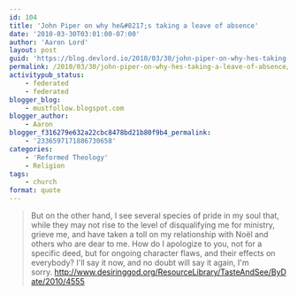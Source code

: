 ```yaml
---
id: 104
title: 'John Piper on why he&#8217;s taking a leave of absence'
date: '2010-03-30T03:01:00-07:00'
author: 'Aaron Lord'
layout: post
guid: 'https://blog.devlord.io/2010/03/30/john-piper-on-why-hes-taking-a-leave-of-absence/'
permalink: /2010/03/30/john-piper-on-why-hes-taking-a-leave-of-absence/
activitypub_status:
    - federated
    - federated
blogger_blog:
    - mustfollow.blogspot.com
blogger_author:
    - Aaron
blogger_f316279e632a22cbc8478bd21b80f9b4_permalink:
    - '2336597171886730658'
categories:
    - 'Reformed Theology'
    - Religion
tags:
    - church
format: quote
---
```


<blockquote>But on the other hand, I see several species of pride in my soul that, while they may not rise to the level of disqualifying me for ministry, grieve me, and have taken a toll on my relationship with Noël and others who are dear to me. How do I apologize to you, not for a specific deed, but for ongoing character flaws, and their effects on everybody? I'll say it now, and no doubt will say it again, I'm sorry. <a href="http://www.desiringgod.org/ResourceLibrary/TasteAndSee/ByDate/2010/4555">http://www.desiringgod.org/ResourceLibrary/TasteAndSee/ByDate/2010/4555</a></blockquote>